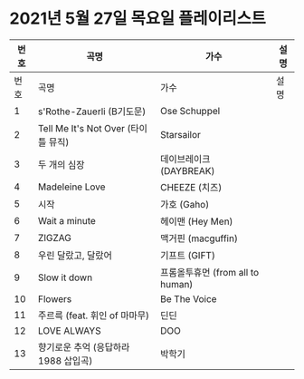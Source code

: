 # 2021년 5월 27일 목요일 플레이리스트

| 번호 | 곡명 | 가수 | 설명 |
|------|------|------|------|
| 번호 | 곡명 | 가수 | 설명 |
| 1 | s'Rothe-Zauerli (B기도문) | Ose Schuppel |  |
| 2 | Tell Me It's Not Over (타이틀 뮤직) | Starsailor |  |
| 3 | 두 개의 심장 | 데이브레이크 (DAYBREAK) |  |
| 4 | Madeleine Love | CHEEZE (치즈) |  |
| 5 | 시작 | 가호 (Gaho) |  |
| 6 | Wait a minute | 헤이맨 (Hey Men) |  |
| 7 | ZIGZAG | 맥거핀 (macguffin) |  |
| 8 | 우린 달랐고, 달랐어 | 기프트 (GIFT) |  |
| 9 | Slow it down | 프롬올투휴먼 (from all to human) |  |
| 10 | Flowers | Be The Voice |  |
| 11 | 주르륵 (feat. 휘인 of 마마무) | 딘딘 |  |
| 12 | LOVE ALWAYS | DOO |  |
| 13 | 향기로운 추억 (응답하라 1988 삽입곡) | 박학기 |  |
